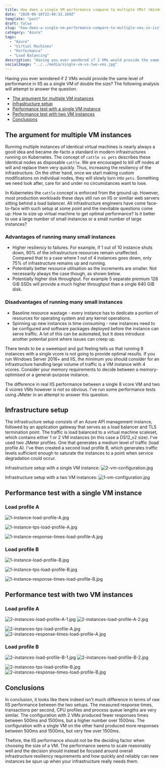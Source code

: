 ```yaml
---
title: How does a single VM performance compare to multiple VMs? (Windows Server/IIS)
date: "2020-09-18T22:40:32.169Z"
template: "post"
draft: false
slug: "how-does-a-single-vm-performance-compare-to-multiple-vms-in-iis"
category: "Azure"
tags:
  - "Azure"
  - "Virtual Machines"
  - "Performance"
  - "Load Balancing"
description: "Having you ever wondered if 2 VMs would provide the same level of performance in IIS as a single VM of double the size? The following analysis will attempt to answer the question."
socialImage: "../../media/single-vm-vs-two-vms.jpg"
---
```


Having you ever wondered if 2 VMs would provide the same level of performance in IIS as a single VM of double the size? The following analysis will attempt to answer the question.

- [The argument for multiple VM instances](#the-argument-for-multiple-vm-instances)
- [Infrastructure setup](#infrastructure-setup)
- [Performance test with a single VM instance](#performance-test-with-a-single-vm-instance)
- [Performance test with two VM instances](#performance-test-with-two-vm-instances)
- [Conclusions](#conclusions)

## The argument for multiple VM instances

Running multiple instances of identical virtual machines is nearly always a good idea and became de-facto a standard in modern infrastructures running on Kubernetes. The concept of `cattle vs pets` describes these identical nodes as disposable `cattle`. We are encouraged to kill off nodes at will and replace them very quickly. Thus, increasing the resiliency of the infrastructure. On the other hand, once we start making custom modifications on individual nodes, they will slowly turn into `pets`. Something we need look after, care for and under no circumstances want to lose.

In Kubernetes the `cattle` concept is enforced from the ground up. However, most production workloads these days still run on IIS or similiar web servers sitting behind a load balancer. All infrastructure engineers have come face-to-face with such setup at some point and the inevitable questions come up: How to size up virtual machine to get optimal performance? Is it better to use a large number of small instances or a small number of large instances?

### Advantages of running many small instances
- Higher resiliency to failures. For example, if 1 out of 10 instance shuts down, 90% of the infrastructure resources remain unaffected. Compared that to a case where 1 out of 4 instances goes down, only 75% of infrastructure remains up and running.
- Potentially better resource utilisation as the increments are smaller. Not necessarily always the case though, as shown below.
- Potentially higher disk throughput. For example 5 separate premium 128 GiB SSDs will provide a much higher throughput than a single 640 GiB disk.

### Disadvantages of running many small instances
- Baseline resource wastage - every instance has to dedicate a portion of resources for operating system and any kernel operations. 
- Spinning up new instances is time consuming - new instances need to be configured and software packages deployed before the instance can serve traffic. A lot of this can be automated, but it does introduce another potential point where issues can creep up.

There tends to be a sweetspot and gut feeling tells us that running 8 instances with a single vcore is not going to provide optimal results. If you run Windows Server 2016+ and IIS, the minimum you should consider for an infrastructure handling large volume of traffic is a VM instance with 4 vcores. Consider your memory requirements to decide between a memory-optimised or a general-purpose instance.

The difference in real IIS performance between a single 8 vcore VM and two 4 vcores VMs however is not so obvious. I've run some performance tests using JMeter in an attempt to answer this question.

## Infrastructure setup

The infrastructure setup consists of an Azure API management instance, followed by an application gateway that serves as a load balancer and TLS termination point. The traffic is load balanced to a virtual machine scaleset, which contains either 1 or 2 VM instances (in this case a DS12_v2 size). I've used two JMeter profiles. One that generates a medium level of traffic (load profile A). I've then created a second load profile B, which generates traffic levels sufficient enough to saturate the instances to a point when service degradation could occur.

Infrastructure setup with a single VM instance:
![2-vm-configuration.jpg](/media/2-vm-configuration.jpg)

Infrastructure setup with a two VM instances:
![1-vm-configuration.jpg](/media/1-vm-configuration.jpg)

## Performance test with a single VM instance

### Load profile A

![1-instance-load-profile-A.jpg](/media/1-instance-load-profile-A.jpg)

![1-instance-tps-load-profile-A.jpg](/media/1-instance-tps-load-profile-A.jpg)

![1-instance-response-times-load-profile-A.jpg](/media/1-instance-response-times-load-profile-A.jpg)

### Load profile B

![1-instance-load-profile-B.jpg](/media/1-instance-load-profile-B.jpg)

![1-instance-tps-load-profile-B.jpg](/media/1-instance-tps-load-profile-B.jpg)

![1-instance-response-times-load-profile-B.jpg](/media/1-instance-response-times-load-profile-B.jpg)

## Performance test with two VM instances

### Load profile A

![2-instances-load-profile-A-1.jpg](/media/2-instances-load-profile-A-1.jpg)
![2-instances-load-profile-A-2.jpg](/media/2-instances-load-profile-A-2.jpg)

![2-instances-tps-load-profile-A.jpg](/media/2-instances-tps-load-profile-A.jpg)
![2-instances-response-times-load-profile-A.jpg](/media/2-instances-response-times-load-profile-A.jpg)

### Load profile B
![2-instances-load-profile-B-1.jpg](/media/2-instances-load-profile-B-1.jpg)
![2-instances-load-profile-B-2.jpg](/media/2-instances-load-profile-B-2.jpg)

![2-instances-tps-load-profile-B.jpg](/media/2-instances-tps-load-profile-B.jpg)
![2-instances-response-times-load-profile-B.jpg](/media/2-instances-response-times-load-profile-B.jpg)

## Conclusions

In conclusion, it looks like there indeed isn't much difference in terms of raw IIS performance between the two setups.
The measured response times, transactions per second, CPU profiles and process queue lengths are very similar. The configuration with 2 VMs produced fewer responses times between 500ms and 1500ms, but a higher number over 1500ms. The configuration with a single VM on the other hand produced more responses between 500ms and 1500ms, but very few over 1500ms.

Thefore, the IIS performance should not be the deciding factor when choosing the size of a VM. The performance seems to scale reasonably well and the decision should instead be focused around overall infrastructure resiliency requirements and how quickly and reliably can new instances be spun up when your infrastructure really needs them.
